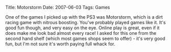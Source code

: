 Title: Motorstorm
Date: 2007-06-03
Tags: Games

One of the games I picked up with the PS3 was Motorstorm, which is a dirt racing game with nitrous boosting. You've probably played games like it. It's good fun though, and very easy on the eye. Online play is great, even if it does make me look bad almost every race!
I asked for this one from the second hand shelf (which most games shops seem to offer) - it's very good fun, but I'm not sure it's worth paying full whack for.
